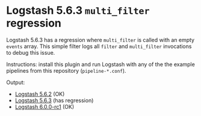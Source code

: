# Logstash 5.6.3 `multi_filter` regression

Logstash 5.6.3 has a regression where `multi_filter` is called with an empty `events` array. This simple filter logs all `filter` and `multi_filter` invocations to debug this issue.

Instructions: install this plugin and run Logstash with any of the the example pipelines from this repository (`pipeline-*.conf`).

Output:
* [Logstash 5.6.2](https://github.com/praseodym/logstash-filter-multitest/blob/master/logstash-5.6.2.log) (OK)
* [Logstash 5.6.3](https://github.com/praseodym/logstash-filter-multitest/blob/master/logstash-5.6.3.log) (has regression)
* [Logstash 6.0.0-rc1](https://github.com/praseodym/logstash-filter-multitest/blob/master/logstash-6.0.0-rc1.log) (OK)
